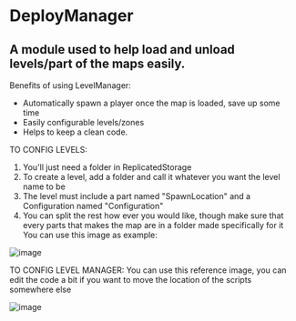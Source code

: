 # DeployManager
## A module used to help load and unload levels/part of the maps easily.

Benefits of using LevelManager:
- Automatically spawn a player once the map is loaded, save up some time
- Easily configurable levels/zones
- Helps to keep a clean code.

TO CONFIG LEVELS: 

1. You'll just need a folder in ReplicatedStorage
2. To create a level, add a folder and call it whatever you want the level name to be
3. The level must include a part named "SpawnLocation" and a Configuration named "Configuration"
4. You can split the rest how ever you would like, though make sure that every parts that makes the map are in a folder made specifically for it
You can use this image as example:

![image](https://cdn.discordapp.com/attachments/784092716665012224/1272974429663793213/image.png?ex=66bced52&is=66bb9bd2&hm=3dbdee274a0743769999032154438f6b08c0f96e5cdb7fee9979e1a97ed9f67a&)

TO CONFIG LEVEL MANAGER:
You can use this reference image, you can edit the code a bit if you want to move the location of the scripts somewhere else

![image](https://cdn.discordapp.com/attachments/784092716665012224/1272974501595840542/image.png?ex=66bced63&is=66bb9be3&hm=d7b79034977f4ef60218162b5a12dd1f8429569eb291f9d3fc7a7d16a99c297d&)
